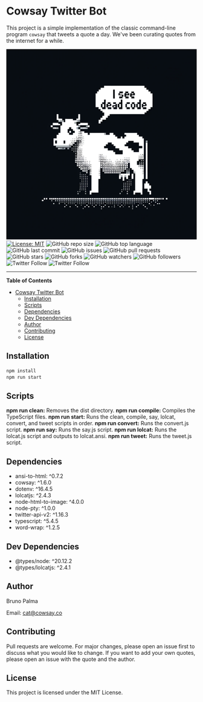 # Cowsay Twitter Bot

This project is a simple implementation of the classic command-line program `cowsay` that tweets a quote a day.
We've been curating quotes from the internet for a while.

![Cowsay](./src/profile%20pic.png) [![License: MIT](https://img.shields.io/badge/License-MIT-yellow.svg)](https://opensource.org/licenses/MIT) ![GitHub repo size](https://img.shields.io/github/repo-size/meowso/cowsay) ![GitHub top language](https://img.shields.io/github/languages/top/meowso/cowsay) ![GitHub last commit](https://img.shields.io/github/last-commit/meowso/cowsay) ![GitHub issues](https://img.shields.io/github/issues/meowso/cowsay) ![GitHub pull requests](https://img.shields.io/github/issues-pr/meowso/cowsay) ![GitHub stars](https://img.shields.io/github/stars/meowso/cowsay?style=social) ![GitHub forks](https://img.shields.io/github/forks/meowso/cowsay?style=social) ![GitHub watchers](https://img.shields.io/github/watchers/meowso/cowsay?style=social) ![GitHub followers](https://img.shields.io/github/followers/brunopalma?style=social) ![Twitter Follow](https://img.shields.io/twitter/follow/m3auso?style=social) ![Twitter Follow](https://img.shields.io/twitter/follow/cowsayco?style=social)

---
**Table of Contents**

- [Cowsay Twitter Bot](#cowsay-twitter-bot)
  - [Installation](#installation)
  - [Scripts](#scripts)
  - [Dependencies](#dependencies)
  - [Dev Dependencies](#dev-dependencies)
  - [Author](#author)
  - [Contributing](#contributing)
  - [License](#license)

## Installation

```bash
npm install
npm run start
```

## Scripts

**npm run clean:** Removes the dist directory.
**npm run compile:** Compiles the TypeScript files.
**npm run start:** Runs the clean, compile, say, lolcat, convert, and tweet scripts in order.
**npm run convert:** Runs the convert.js script.
**npm run say:** Runs the say.js script.
**npm run lolcat:** Runs the lolcat.js script and outputs to lolcat.ansi.
**npm run tweet:** Runs the tweet.js script.

## Dependencies

- ansi-to-html: ^0.7.2
- cowsay: ^1.6.0
- dotenv: ^16.4.5
- lolcatjs: ^2.4.3
- node-html-to-image: ^4.0.0
- node-pty: ^1.0.0
- twitter-api-v2: ^1.16.3
- typescript: ^5.4.5
- word-wrap: ^1.2.5

## Dev Dependencies

- @types/node: ^20.12.2
- @types/lolcatjs: ^2.4.1

## Author

Bruno Palma

Email: <cat@cowsay.co>

## Contributing

Pull requests are welcome. For major changes, please open an issue first to discuss what you would like to change.
If you want to add your own quotes, please open an issue with the quote and the author.

## License

This project is licensed under the MIT License.
